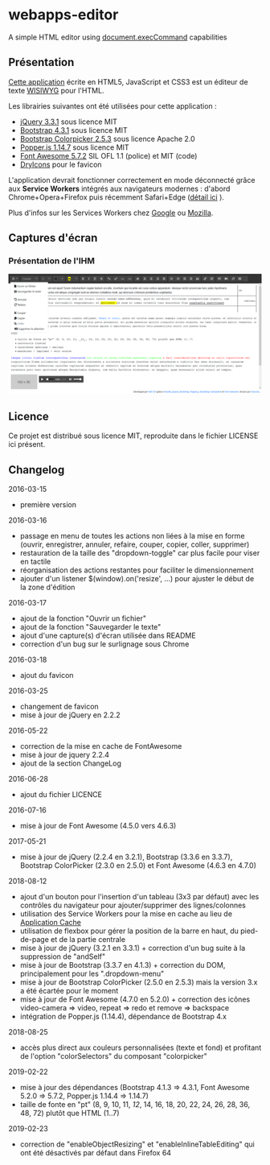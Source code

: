# webapps-editor

A simple HTML editor using [document.execCommand](https://developer.mozilla.org/en-US/docs/Web/API/Document/execCommand) capabilities

## Présentation

[Cette application](https://techgp.fr/webapps/webapps-editor.html) écrite en HTML5, JavaScript et CSS3 est un éditeur de texte [WISIWYG](https://fr.wikipedia.org/wiki/What_you_see_is_what_you_get) pour l'HTML.

Les librairies suivantes ont été utilisées pour cette application :

- [jQuery 3.3.1](https://jquery.com/) sous licence MIT
- [Bootstrap 4.3.1](https://getbootstrap.com/) sous licence MIT
- [Bootstrap Colorpicker 2.5.3](https://github.com/farbelous/bootstrap-colorpicker) sous licence Apache 2.0
- [Popper.js 1.14.7](https://popper.js.org/) sous licence MIT
- [Font Awesome 5.7.2](https://fontawesome.com/) SIL OFL 1.1 (police) et MIT (code)
- [DryIcons](https://dryicons.com/) pour le favicon

L'application devrait fonctionner correctement en mode déconnecté grâce aux **Service Workers** intégrés aux navigateurs modernes : d'abord Chrome+Opera+Firefox puis récemment Safari+Edge ([détail ici](https://caniuse.com/#search=service+worker) ).

Plus d'infos sur les Services Workers chez [Google](https://developers.google.com/web/fundamentals/primers/service-workers/) ou [Mozilla](https://developer.mozilla.org/en-US/docs/Web/API/Service_Worker_API/Using_Service_Workers).

## Captures d'écran

### Présentation de l'IHM

![Présentation de l'IHM](./screenshots/webapps-editor-2.png)

## Licence

Ce projet est distribué sous licence MIT, reproduite dans le fichier LICENSE ici présent.

## Changelog

2016-03-15
- première version

2016-03-16
- passage en menu de toutes les actions non liées à la mise en forme (ouvrir, enregistrer, annuler, refaire, couper, copier, coller, supprimer)
- restauration de la taille des "dropdown-toggle" car plus facile pour viser en tactile
- réorganisation des actions restantes pour faciliter le dimensionnement
- ajouter d'un listener $(window).on('resize', ...) pour ajuster le début de la zone d'édition

2016-03-17
- ajout de la fonction "Ouvrir un fichier"
- ajout de la fonction "Sauvegarder le texte"
- ajout d'une capture(s) d'écran utilisée dans README
- correction d'un bug sur le surlignage sous Chrome

2016-03-18
- ajout du favicon

2016-03-25
- changement de favicon
- mise à jour de jQuery en 2.2.2

2016-05-22
- correction de la mise en cache de FontAwesome
- mise à jour de jquery 2.2.4
- ajout de la section ChangeLog

2016-06-28
- ajout du fichier LICENCE

2016-07-16
- mise à jour de Font Awesome (4.5.0 vers 4.6.3)

2017-05-21
- mise à jour de jQuery (2.2.4 en 3.2.1), Bootstrap (3.3.6 en 3.3.7), Bootstrap ColorPicker (2.3.0 en 2.5.0) et Font Awesome (4.6.3 en 4.7.0)

2018-08-12
- ajout d'un bouton pour l'insertion d'un tableau (3x3 par défaut) avec les contrôles du navigateur pour ajouter/supprimer des lignes/colonnes
- utilisation des Service Workers pour la mise en cache au lieu de [Application Cache](https://developer.mozilla.org/fr/docs/Utiliser_Application_Cache)
- utilisation de flexbox pour gérer la position de la barre en haut, du pied-de-page et de la partie centrale
- mise à jour de jQuery (3.2.1 en 3.3.1) + correction d'un bug suite à la suppression de "andSelf"
- mise à jour de Bootstrap (3.3.7 en 4.1.3) + correction du DOM, principalement pour les ".dropdown-menu"
- mise à jour de Bootstrap ColorPicker (2.5.0 en 2.5.3) mais la version 3.x a été écartée pour le moment
- mise à jour de Font Awesome (4.7.0 en 5.2.0) + correction des icônes video-camera => video, repeat => redo et remove => backspace
- intégration de Popper.js (1.14.4), dépendance de Bootstrap 4.x

2018-08-25
- accès plus direct aux couleurs personnalisées (texte et fond) et profitant de l'option "colorSelectors" du composant "colorpicker"

2019-02-22
- mise à jour des dépendances (Bootstrap 4.1.3 => 4.3.1, Font Awesome 5.2.0 => 5.7.2, Popper.js 1.14.4 => 1.14.7)
- taille de fonte en "pt" (8, 9, 10, 11, _12_, 14, 16, 18, 20, 22, 24, 26, 28, 36, 48, 72) plutôt que HTML (1..7)

2019-02-23
- correction de "enableObjectResizing" et "enableInlineTableEditing" qui ont été désactivés par défaut dans Firefox 64
